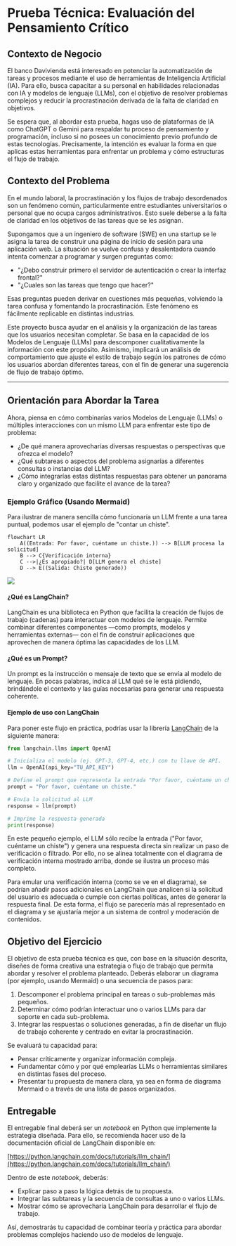 # Prueba Técnica: Evaluación del Pensamiento Crítico

## Contexto de Negocio

El banco Davivienda está interesado en potenciar la automatización de tareas y procesos mediante el uso de herramientas de Inteligencia Artificial (IA). Para ello, busca capacitar a su personal en habilidades relacionadas con IA y modelos de lenguaje (LLMs), con el objetivo de resolver problemas complejos y reducir la procrastinación derivada de la falta de claridad en objetivos.

Se espera que, al abordar esta prueba, hagas uso de plataformas de IA como ChatGPT o Gemini para respaldar tu proceso de pensamiento y programación, incluso si no posees un conocimiento previo profundo de estas tecnologías. Precisamente, la intención es evaluar la forma en que aplicas estas herramientas para enfrentar un problema y cómo estructuras el flujo de trabajo.


## Contexto del Problema

En el mundo laboral, la procrastinación y los flujos de trabajo desordenados son un fenómeno común, particularmente entre estudiantes universitarios o personal que no ocupa cargos administrativos. Esto suele deberse a la falta de claridad en los objetivos de las tareas que se les asignan.

Supongamos que a un ingeniero de software (SWE) en una startup se le asigna la tarea de construir una página de inicio de sesión para una aplicación web. La situación se vuelve confusa y desalentadora cuando intenta comenzar a programar y surgen preguntas como: 

- "¿Debo construir primero el servidor de autenticación o crear la interfaz frontal?" 
- "¿Cuales son las tareas que tengo que hacer?"

Esas preguntas pueden derivar en cuestiones más pequeñas, volviendo la tarea confusa y fomentando la procrastinación. Este fenómeno es fácilmente replicable en distintas industrias.

Este proyecto busca ayudar en el análisis y la organización de las tareas que los usuarios necesitan completar. Se basa en la capacidad de los Modelos de Lenguaje (LLMs) para descomponer cualitativamente la información con este propósito. Asimismo, implicará un análisis de comportamiento que ajuste el estilo de trabajo según los patrones de cómo los usuarios abordan diferentes tareas, con el fin de generar una sugerencia de flujo de trabajo óptimo.

---

## Orientación para Abordar la Tarea

Ahora, piensa en cómo combinarías varios Modelos de Lenguaje (LLMs) o múltiples interacciones con un mismo LLM para enfrentar este tipo de problema:

- ¿De qué manera aprovecharías diversas respuestas o perspectivas que ofrezca el modelo?
- ¿Qué subtareas o aspectos del problema asignarías a diferentes consultas o instancias del LLM?
- ¿Cómo integrarías estas distintas respuestas para obtener un panorama claro y organizado que facilite el avance de la tarea?

### Ejemplo Gráfico (Usando Mermaid)

Para ilustrar de manera sencilla cómo funcionaría un LLM frente a una tarea puntual, podemos usar el ejemplo de "contar un chiste".

```mermaid
flowchart LR
    A((Entrada: Por favor, cuéntame un chiste.)) --> B[LLM procesa la solicitud]
    B --> C{Verificación interna}
    C -->|¿Es apropiado?| D[LLM genera el chiste]
    D --> E((Salida: Chiste generado))
```

[![](https://mermaid.ink/img/pako:eNo9kUtOwzAQhq9izaqV0ipp0jRkAaKPXSshkFhAWIzsSWqR2NXE4dX2QKw5ABK9GGla8Moz_zffWPIWpFUEKeSlfZVrZCeWt5kR7bnu9RbGMSpMxY1lkeOLZU_I5vBpHFYkGiPkWteOhv2-GAwuxfRxuVyJDVtJNYoSRW1LLbVr1NNJOe2w2faeWOdaotSHLyO0ccQG9ydmdmR2P9-LWmCr2mhU9mon5p27IEOMgsrz5rN33nkXvd4dlvr43lmXnnFl-33woGCtIHXckAcVcYXHErZHQwZuTRVlkLZXhfycQWb27cwGzYO11d8Y26ZYQ5pjWbdVs1HoaK6xYKz-u0xGEc9sYxykQRx0Eki38AZplAzD8SjywyDwx6MwvvDgvYUm8TAZRXGQjMIwafPx3oOPbq0_TAI_CSZt5MeRP44jD0hpZ3l1-jZpTa4L2P8CURuPuA?type=png)](https://mermaid.live/edit#pako:eNo9kUtOwzAQhq9izaqV0ipp0jRkAaKPXSshkFhAWIzsSWqR2NXE4dX2QKw5ABK9GGla8Moz_zffWPIWpFUEKeSlfZVrZCeWt5kR7bnu9RbGMSpMxY1lkeOLZU_I5vBpHFYkGiPkWteOhv2-GAwuxfRxuVyJDVtJNYoSRW1LLbVr1NNJOe2w2faeWOdaotSHLyO0ccQG9ydmdmR2P9-LWmCr2mhU9mon5p27IEOMgsrz5rN33nkXvd4dlvr43lmXnnFl-33woGCtIHXckAcVcYXHErZHQwZuTRVlkLZXhfycQWb27cwGzYO11d8Y26ZYQ5pjWbdVs1HoaK6xYKz-u0xGEc9sYxykQRx0Eki38AZplAzD8SjywyDwx6MwvvDgvYUm8TAZRXGQjMIwafPx3oOPbq0_TAI_CSZt5MeRP44jD0hpZ3l1-jZpTa4L2P8CURuPuA)

#### ¿Qué es LangChain?
LangChain es una biblioteca en Python que facilita la creación de flujos de trabajo (cadenas) para interactuar con modelos de lenguaje. Permite combinar diferentes componentes —como prompts, modelos y herramientas externas— con el fin de construir aplicaciones que aprovechen de manera óptima las capacidades de los LLM.

#### ¿Qué es un Prompt?
Un prompt es la instrucción o mensaje de texto que se envía al modelo de lenguaje. En pocas palabras, indica al LLM qué se le está pidiendo, brindándole el contexto y las guías necesarias para generar una respuesta coherente.

#### Ejemplo de uso con LangChain

Para poner este flujo en práctica, podrías usar la librería [LangChain](https://github.com/hwchase17/langchain) de la siguiente manera:

```python
from langchain.llms import OpenAI

# Inicializa el modelo (ej. GPT-3, GPT-4, etc.) con tu llave de API.
llm = OpenAI(api_key="TU_API_KEY")

# Define el prompt que representa la entrada "Por favor, cuéntame un chiste."
prompt = "Por favor, cuéntame un chiste."

# Envía la solicitud al LLM
response = llm(prompt)

# Imprime la respuesta generada
print(response)
```

En este pequeño ejemplo, el LLM sólo recibe la entrada ("Por favor, cuéntame un chiste") y genera una respuesta directa sin realizar un paso de verificación o filtrado. Por ello, no se alinea totalmente con el diagrama de verificación interna mostrado arriba, donde se ilustra un proceso más completo. 

Para emular una verificación interna (como se ve en el diagrama), se podrían añadir pasos adicionales en LangChain que analicen si la solicitud del usuario es adecuada o cumple con ciertas políticas, antes de generar la respuesta final. De esta forma, el flujo se parecería más al representado en el diagrama y se ajustaría mejor a un sistema de control y moderación de contenidos.

## Objetivo del Ejercicio

El objetivo de esta prueba técnica es que, con base en la situación descrita, diseñes de forma creativa una estrategia o flujo de trabajo que permita abordar y resolver el problema planteado. Deberás elaborar un diagrama (por ejemplo, usando Mermaid) o una secuencia de pasos para:

1. Descomponer el problema principal en tareas o sub-problemas más pequeños.
2. Determinar cómo podrían interactuar uno o varios LLMs para dar soporte en cada sub-problema.
3. Integrar las respuestas o soluciones generadas, a fin de diseñar un flujo de trabajo coherente y centrado en evitar la procrastinación.

Se evaluará tu capacidad para:

- Pensar críticamente y organizar información compleja.
- Fundamentar cómo y por qué emplearías LLMs o herramientas similares en distintas fases del proceso.
- Presentar tu propuesta de manera clara, ya sea en forma de diagrama Mermaid o a través de una lista de pasos organizados.

## Entregable

El entregable final deberá ser un _notebook_ en Python que implemente la estrategia diseñada. Para ello, se recomienda hacer uso de la documentación oficial de LangChain disponible en:

[https://python.langchain.com/docs/tutorials/llm_chain/](https://python.langchain.com/docs/tutorials/llm_chain/)

Dentro de este _notebook_, deberás:

- Explicar paso a paso la lógica detrás de tu propuesta.
- Integrar las subtareas y la secuencia de consultas a uno o varios LLMs.
- Mostrar cómo se aprovecharía LangChain para desarrollar el flujo de trabajo.

Así, demostrarás tu capacidad de combinar teoría y práctica para abordar problemas complejos haciendo uso de modelos de lenguaje.

